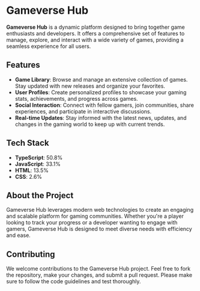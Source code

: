 # Gameverse Hub

**Gameverse Hub** is a dynamic platform designed to bring together game enthusiasts and developers. It offers a comprehensive set of features to manage, explore, and interact with a wide variety of games, providing a seamless experience for all users.

## Features

- **Game Library**: Browse and manage an extensive collection of games. Stay updated with new releases and organize your favorites.
- **User Profiles**: Create personalized profiles to showcase your gaming stats, achievements, and progress across games.
- **Social Interaction**: Connect with fellow gamers, join communities, share experiences, and participate in interactive discussions.
- **Real-time Updates**: Stay informed with the latest news, updates, and changes in the gaming world to keep up with current trends.

## Tech Stack

- **TypeScript**: 50.8%
- **JavaScript**: 33.1%
- **HTML**: 13.5%
- **CSS**: 2.6%

## About the Project

Gameverse Hub leverages modern web technologies to create an engaging and scalable platform for gaming communities. Whether you're a player looking to track your progress or a developer wanting to engage with gamers, Gameverse Hub is designed to meet diverse needs with efficiency and ease.

## Contributing

We welcome contributions to the Gameverse Hub project. Feel free to fork the repository, make your changes, and submit a pull request. Please make sure to follow the code guidelines and test thoroughly.
